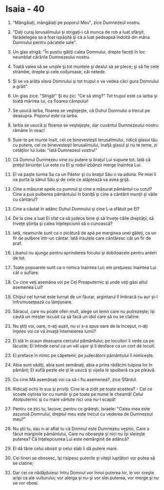 # Isaia - 40

1. "Mângâiaţi, mângâiaţi pe poporul Meu", zice Dumnezeul vostru.

2. "Daţi curaj Ierusalimului şi strigaţi-i că munca de rob a luat sfârşit, fărădelegea sa a fost ispăşită şi că a luat pedeapsă îndoită din mâna Domnului pentru păcatele sale".

3. Un glas strigă: "În pustiu gătiţi calea Domnului, drepte faceţi în loc neumblat cărările Dumnezeului nostru.

4. Toată valea să se umple şi tot muntele şi dealul să se plece; şi să fie cele strâmbe, drepte şi cele colţuroase, căi netede.

5. Şi se va arăta slava Domnului şi tot trupul o va vedea căci gura Domnului a grăit".

6. Un glas zice: "Strigă!" Şi eu zic: "Ce să strig?" Tot trupul este ca iarba şi toată mărirea lui, ca floarea câmpului!

7. Se usucă iarba, floarea se veştejeşte, că Duhul Domnului a trecut pe deasupra. Poporul este ca iarba.

8. Iarba se usucă şi floarea se veştejeşte, dar cuvântul Dumnezeului nostru rămâne în veac!

9. Suie-te pe munte înalt, cel ce binevesteşti Ierusalimului, ridică glasul tău cu putere, cel ce binevesteşti Ierusalimului, înalţă glasul şi nu te teme, zi cetăţilor lui Iuda: "Iată Dumnezeul vostru!"

10. Că Domnul Dumnezeu vine cu putere şi braţul Lui supune tot. Iată că preţul biruinţei Lui este cu El şi rodul izbânzii merge înaintea Lui.

11. El va paşte turma Sa ca un Păstor şi cu braţul Său o va aduna. Pe miei îi va purta la sânul Său şi de cele ce alăptează va avea grijă.

12. Cine a măsurat apele cu pumnul şi cine a măsurat pământul cu cotul? Cine a pus pulberea pământului în baniţă şi cine a cântărit munţii şi văile cu cântarul?

13. Cine a căutat în adânc Duhul Domnului şi cine L-a sfătuit pe El?

14. De la cine a luat El sfat ca să judece bine şi să înveţe căile dreptăţii, să înveţe ştiinţa şi calea înţelepciunii să o cunoască?

15. Iată, neamurile sunt ca o picătură de apă pe marginea unei găleţi, ca un fir de pulbere într-un cântar. Iată insulele care cântăresc cât un fir de praf.

16. Libanul nu ajunge pentru aprinderea focului şi dobitoacele pentru arderi de tot.

17. Toate popoarele sunt ca o nimica înaintea Lui; ele preţuiesc înaintea Lui cât o suflare.

18. Cu cine veţi asemăna voi pe Cel Preaputernic şi unde veţi găsi altul asemenea Lui?

19. Chipul cel turnat este turnat de un făurar, argintarul îl îmbracă cu aur şi-l înfrumuseţează cu lănţişoare.

20. Săracul, care nu poate oferi mult, alege un lemn care nu putrezeşte; îşi caută un meşter iscusit ca să facă un idol care să nu se clatine.

21. Nu ştiţi voi, oare, n-aţi auzit, nu vi s-a spus oare de la început, n-aţi înţeles voi ce vă învaţă întemeierea lumii?

22. El stă în scaun deasupra cercului pământului; pe locuitori îi vede ca pe lăcuste; El întinde cerul ca un văl uşor şi îl desface ca un cort de locuit.

23. El preface în nimic pe căpetenii; pe judecătorii pământului îi nimiceşte.

24. Abia sunt sădiţi, abia sunt semănaţi, abia a prins rădăcini tulpina lor în pământ; El suflă peste ele şi le usucă şi vijelia le spulberă ca pe pleavă.

25. Cu cine Mă asemănaţi voi ca să-i fiu asemenea?, zice Sfântul.

26. Ridicaţi ochii în sus şi priviţi: Cine le-a zidit pe toate acestea? - Cel ce scoate oştirea lor cu număr şi pe toate pe nume le cheamă! Celui Atotputernic şi cu mare vârtute nici una nu-I scapă!

27. Pentru ce zici tu, Iacove, pentru ce grăieşti, Israele: "Calea mea este ascunsă Domnului, dreptul meu este trecut cu vederea de Dumnezeul meu?"

28. Nu ştii tu, sau n-ai aflat tu că Domnul este Dumnezeu veşnic, Care a făcut marginile pământului, Care nu oboseşte şi nici nu Îşi sleieşte puterea? Că înţelepciunea Lui este nemărginit de adâncă?

29. El dă tărie celui obosit şi celui slab îi dă putere mare.

30. Cei tineri se obosesc, îşi risipesc puterile şi vitejii luptători vor putea să se clatine;

31. Dar cei ce nădăjduiesc întru Domnul vor înnoi puterea lor, le vor creşte aripi ca ale vulturului; vor alerga şi nu-şi vor slei puterea, vor merge şi nu se vor obosi.

